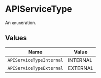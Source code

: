 # APIServiceType

An `enum`eration.


## Values

| Name                     | Value                    |
| ------------------------ | ------------------------ |
| `APIServiceTypeInternal` | INTERNAL                 |
| `APIServiceTypeExternal` | EXTERNAL                 |